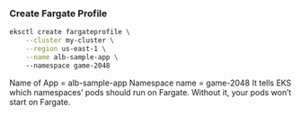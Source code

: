 ### Create Fargate Profile  
```bash
eksctl create fargateprofile \
    --cluster my-cluster \
    --region us-east-1 \
    --name alb-sample-app \  
    --namespace game-2048 
```
Name of App = alb-sample-app
Namespace name = game-2048 
It tells EKS which namespaces’ pods should run on Fargate.
Without it, your pods won’t start on Fargate.   
